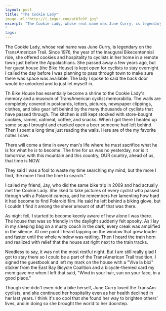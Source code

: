 ```yaml
---
layout: post
title: "The Cookie Lady"
image-url:"http://i.imgur.com/atUfe9f.jpg"
excerpt: "The Cookie Lady, whose real name was June Curry, is legendary on the TransAmerican Trail. Since 1976, the year of the inaugural Bikecentennial ride, she offered cookies and hospitality to cyclists in her home in a remote town just before the Appalachians. She passed away a few years ago, but her guest house (the Bike House) is kept open for cyclists to stay overnight. I called the day before I was planning to pass through town to make sure there was space was available. The lady I spoke to said the back door would be unlocked and to just let myself in. 
"
tags:
---
```


The Cookie Lady, whose real name was June Curry, is legendary on the TransAmerican Trail. Since 1976, the year of the inaugural Bikecentennial ride, she offered cookies and hospitality to cyclists in her home in a remote town just before the Appalachians. She passed away a few years ago, but her guest house (the Bike House) is kept open for cyclists to stay overnight. I called the day before I was planning to pass through town to make sure there was space was available. The lady I spoke to said the back door would be unlocked and to just let myself in. 

Th Bike House has essentially become a shrine to the Cookie Lady's memory and a museum of TransAmerican cyclist memorabilia. The walls are completely covered in postcards, letters, pictures, newspaper clippings, clothes, and bike gear left behind by the many thousands of cyclists that have passed through. The kitchen is still kept stocked with store-bought cookies, ramen, oatmeal, coffee, and snacks. When I got there I heated up some soup I brought and cracked open a beer someone had left behind. Then I spent a long time just reading the walls. Here are of the my favorite notes I saw: 

There will come a time in every man's life where he must sacrifice what he is for what he is to become. The time for us was no yesterday, nor is it tomorrow, with this mountain and this country, OUR country, ahead of us, that time is NOW.

They said I was a fool to waste my time searching my mind, but the more I find, the more I find the time to search."

I called my friend, Jay, who did the same bike trip in 2009 and had actually met the Cookie Lady. She liked to take pictures of every cyclist who passed through with a Polaroid camera, and he remembers her lamenting how hard it had become to find Polaroid film. He said he left behind a biking glove, but I couldn't find it among the sheer amount of stuff that was there.

As night fell, I started to become keenly aware of how alone I was there. The house that was so friendly in the daylight suddenly felt spooky. As I lay in my sleeping bag on a musty couch in the dark, every creak was amplified in the silence. At one point I heard tapping on the window that grew louder and faster until the whole window was rattling. Then I heard the train horn and realized with relief that the house sat right next to the train tracks. 

Needless to say, it was not the most restful night. But I am still really glad I got to stay there so I could be a part of the TransAmerican Trail tradition. I signed the guestbook and left my mark on the house with a "Viva la bici" sticker from the East Bay Bicycle Coalition and a bicycle-themed card my mom gave me when I left that said, "Wind in your hair, sun on your face, in a good place."

Though she didn't even ride a bike herself, June Curry loved the TransAm cyclists, and she continued her hospitality even as her health declined in her last years. I think it's so cool that she found her way to brighten others' lives, and in doing so she brought the world to her doorstep.